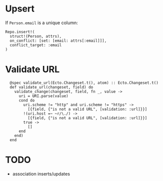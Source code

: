 # Upsert

If `Person.email` is a unique column:

```
Repo.insert!(
  struct!(Person, attrs),
  on_conflict: [set: [email: attrs[:email]]],
  conflict_target: :email
)
```

# Validate URL

```
  @spec validate_url(Ecto.Changeset.t(), atom) :: Ecto.Changeset.t()
  def validate_url(changeset, field) do
    validate_change(changeset, field, fn _, value ->
      uri = URI.parse(value)
      cond do
        uri.scheme != "http" and uri.scheme != "https" ->
          [{field, {"is not a valid URL", [validation: :url]}}]
        !(uri.host =~ ~r/\./) ->
          [{field, {"is not a valid URL", [validation: :url]}}]
        true ->
          []
      end
    end)
  end
```

# TODO

* association inserts/updates
